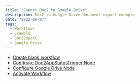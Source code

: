 ```yaml
---
title: "Export Doc2 to Google Drive"
description: Doc2 to Google Drive document export example
date: "2022-06-07"
tags:
  - Workflow²
  - Example
  - Doc2Export
  - Google Drive
---
```


- [Create blank workflow](/example/export-to-gdrive/create-blank-workflow/)
- [Configure Doc2AppStatusTrigger Node](/example/export-to-gdrive/configure-doc2-status-trigger/)
- [Configure Google Drive Node](/example/export-to-gdrive/configure-gdrive-node/)
- [Activate Workflow](/example/export-to-gdrive/activate-workflow/)